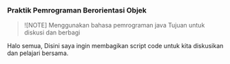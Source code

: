 ### Praktik Pemrograman Berorientasi Objek

> ![NOTE]
> Menggunakan bahasa pemrograman java
> Tujuan untuk diskusi dan berbagi

Halo semua, 
Disini saya ingin membagikan script code untuk kita diskusikan dan pelajari bersama. 